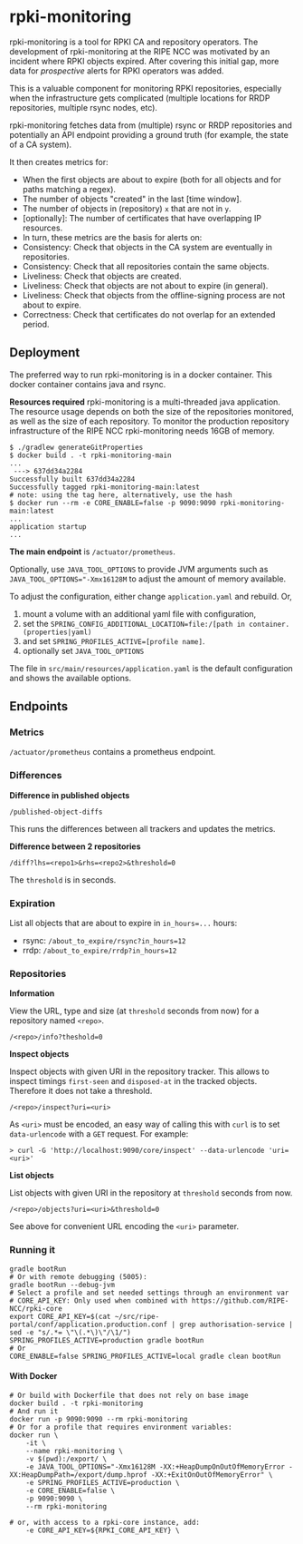 # rpki-monitoring


rpki-monitoring is a tool for RPKI CA and repository operators. The development
of rpki-monitoring at the RIPE NCC was motivated by an incident where RPKI
objects expired. After covering this initial gap, more data for _prospective_
alerts for RPKI operators was added.

This is a valuable component for monitoring RPKI repositories, especially when
the infrastructure gets complicated (multiple locations for RRDP repositories,
multiple rsync nodes, etc).

rpki-monitoring fetches data from (multiple) rsync or RRDP repositories and
potentially an API endpoint providing a ground truth (for example, the state of
a CA system).

It then creates metrics for:
  * When the first objects are about to expire (both for all objects and for
    paths matching a regex).
  * The number of objects "created" in the last [time window].
  * The number of objects in (repository) `x` that are not in `y`.
  * [optionally]: The number of certificates that have overlapping IP resources.
  * In turn, these metrics are the basis for alerts on:
  * Consistency: Check that objects in the CA system are eventually in repositories.
  * Consistency: Check that all repositories contain the same objects.
  * Liveliness: Check that objects are created.
  * Liveliness: Check that objects are not about to expire (in general).
  * Liveliness: Check that objects from the offline-signing process are not about to expire.
  * Correctness: Check that certificates do not overlap for an extended period.

## Deployment

The preferred way to run rpki-monitoring is in a docker container. This docker
container contains java and rsync.

**Resources required**
rpki-monitoring is a multi-threaded java application. The resource usage
depends on both the size of the repositories monitored, as well as the size of
each repository. To monitor the production repository infrastructure of the
RIPE NCC rpki-monitoring needs 16GB of memory.


```
$ ./gradlew generateGitProperties
$ docker build . -t rpki-monitoring-main
...
 ---> 637dd34a2284
Successfully built 637dd34a2284
Successfully tagged rpki-monitoring-main:latest
# note: using the tag here, alternatively, use the hash
$ docker run --rm -e CORE_ENABLE=false -p 9090:9090 rpki-monitoring-main:latest
...
application startup
...
```

**The main endpoint** is `/actuator/prometheus`.

Optionally, use `JAVA_TOOL_OPTIONS` to provide JVM arguments such as
`JAVA_TOOL_OPTIONS="-Xmx16128M` to adjust the amount of memory available.

To adjust the configuration, either change `application.yaml` and rebuild. Or,
  1. mount a volume with an additional yaml file with configuration,
  2. set the `SPRING_CONFIG_ADDITIONAL_LOCATION=file:/[path in container.(properties|yaml)`
  3. and set `SPRING_PROFILES_ACTIVE=[profile name]`.
  4. optionally set `JAVA_TOOL_OPTIONS`

The file in `src/main/resources/application.yaml` is the default configuration
and shows the available options.

## Endpoints

### Metrics

`/actuator/prometheus` contains a prometheus endpoint.

### Differences

__Difference in published objects__

```
/published-object-diffs
```

This runs the differences between all trackers and updates the metrics.

__Difference between 2 repositories__

```
/diff?lhs=<repo1>&rhs=<repo2>&threshold=0
```

The `threshold` is in seconds.

### Expiration

List all objects that are about to expire in `in_hours=...` hours:

* rsync: `/about_to_expire/rsync?in_hours=12`
* rrdp: `/about_to_expire/rrdp?in_hours=12`

### Repositories

__Information__

View the URL, type and size (at `threshold` seconds from now) for a repository
named `<repo>`.

```
/<repo>/info?theshold=0
```

__Inspect objects__

Inspect objects with given URI in the repository tracker. This allows to inspect
timings `first-seen` and `disposed-at` in the tracked objects. Therefore it does
not take a threshold.

```
/<repo>/inspect?uri=<uri>
```

As `<uri>` must be encoded, an easy way of calling this with `curl` is to set
`data-urlencode` with a `GET` request. For example:

```
> curl -G 'http://localhost:9090/core/inspect' --data-urlencode 'uri=<uri>'
```

__List objects__


List objects with given URI in the repository at `threshold` seconds from now.

```
/<repo>/objects?uri=<uri>&threshold=0
```

See above for convenient URL encoding the `<uri>` parameter.

### Running it

```
gradle bootRun
# Or with remote debugging (5005):
gradle bootRun --debug-jvm
# Select a profile and set needed settings through an environment var
# CORE_API_KEY: Only used when combined with https://github.com/RIPE-NCC/rpki-core
export CORE_API_KEY=$(cat ~/src/ripe-portal/conf/application.production.conf | grep authorisation-service | sed -e "s/.*= \"\(.*\)\"/\1/")
SPRING_PROFILES_ACTIVE=production gradle bootRun
# Or
CORE_ENABLE=false SPRING_PROFILES_ACTIVE=local gradle clean bootRun
```

#### With Docker

```
# Or build with Dockerfile that does not rely on base image
docker build . -t rpki-monitoring
# And run it
docker run -p 9090:9090 --rm rpki-monitoring
# Or for a profile that requires environment variables:
docker run \
    -it \
    --name rpki-monitoring \
    -v $(pwd):/export/ \
    -e JAVA_TOOL_OPTIONS="-Xmx16128M -XX:+HeapDumpOnOutOfMemoryError -XX:HeapDumpPath=/export/dump.hprof -XX:+ExitOnOutOfMemoryError" \
    -e SPRING_PROFILES_ACTIVE=production \
    -e CORE_ENABLE=false \
    -p 9090:9090 \
    --rm rpki-monitoring

# or, with access to a rpki-core instance, add:
    -e CORE_API_KEY=${RPKI_CORE_API_KEY} \
```
